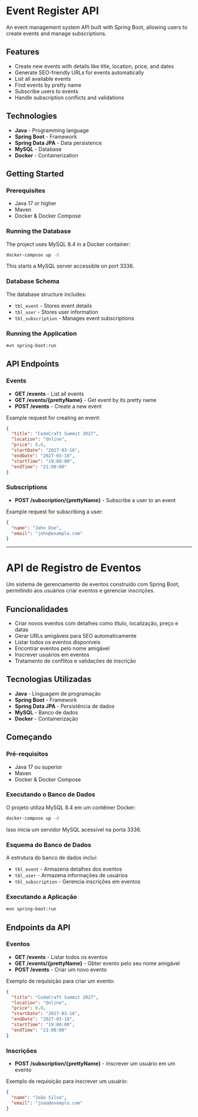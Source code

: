 # Event Register API

An event management system API built with Spring Boot, allowing users to create events and manage subscriptions.

## Features

- Create new events with details like title, location, price, and dates
- Generate SEO-friendly URLs for events automatically
- List all available events
- Find events by pretty name
- Subscribe users to events
- Handle subscription conflicts and validations

## Technologies

- **Java** - Programming language
- **Spring Boot** - Framework
- **Spring Data JPA** - Data persistence
- **MySQL** - Database
- **Docker** - Containerization

## Getting Started

### Prerequisites

- Java 17 or higher
- Maven
- Docker & Docker Compose

### Running the Database

The project uses MySQL 8.4 in a Docker container:

```bash
docker-compose up -d
```

This starts a MySQL server accessible on port 3336.

### Database Schema

The database structure includes:
- `tbl_event` - Stores event details
- `tbl_user` - Stores user information
- `tbl_subscription` - Manages event subscriptions

### Running the Application

```bash
mvn spring-boot:run
```

## API Endpoints

### Events

- **GET /events** - List all events
- **GET /events/{prettyName}** - Get event by its pretty name
- **POST /events** - Create a new event

Example request for creating an event:
```json
{
  "title": "CodeCraft Summit 2027",
  "location": "Online",
  "price": 0.0,
  "startDate": "2027-03-16",
  "endDate": "2027-03-18",
  "startTime": "19:00:00",
  "endTime": "21:00:00"
}
```

### Subscriptions

- **POST /subscription/{prettyName}** - Subscribe a user to an event

Example request for subscribing a user:
```json
{
  "name": "John Doe",
  "email": "john@example.com"
}
```

---

# API de Registro de Eventos

Um sistema de gerenciamento de eventos construído com Spring Boot, permitindo aos usuários criar eventos e gerenciar inscrições.

## Funcionalidades

- Criar novos eventos com detalhes como título, localização, preço e datas
- Gerar URLs amigáveis para SEO automaticamente
- Listar todos os eventos disponíveis
- Encontrar eventos pelo nome amigável
- Inscrever usuários em eventos
- Tratamento de conflitos e validações de inscrição

## Tecnologias Utilizadas

- **Java** - Linguagem de programação
- **Spring Boot** - Framework
- **Spring Data JPA** - Persistência de dados
- **MySQL** - Banco de dados
- **Docker** - Containerização

## Começando

### Pré-requisitos

- Java 17 ou superior
- Maven
- Docker & Docker Compose

### Executando o Banco de Dados

O projeto utiliza MySQL 8.4 em um contêiner Docker:

```bash
docker-compose up -d
```

Isso inicia um servidor MySQL acessível na porta 3336.

### Esquema do Banco de Dados

A estrutura do banco de dados inclui:
- `tbl_event` - Armazena detalhes dos eventos
- `tbl_user` - Armazena informações de usuários
- `tbl_subscription` - Gerencia inscrições em eventos

### Executando a Aplicação

```bash
mvn spring-boot:run
```

## Endpoints da API

### Eventos

- **GET /events** - Listar todos os eventos
- **GET /events/{prettyName}** - Obter evento pelo seu nome amigável
- **POST /events** - Criar um novo evento

Exemplo de requisição para criar um evento:
```json
{
  "title": "CodeCraft Summit 2027",
  "location": "Online",
  "price": 0.0,
  "startDate": "2027-03-16",
  "endDate": "2027-03-18",
  "startTime": "19:00:00",
  "endTime": "21:00:00"
}
```

### Inscrições

- **POST /subscription/{prettyName}** - Inscrever um usuário em um evento

Exemplo de requisição para inscrever um usuário:
```json
{
  "name": "João Silva",
  "email": "joao@exemplo.com"
}
```
